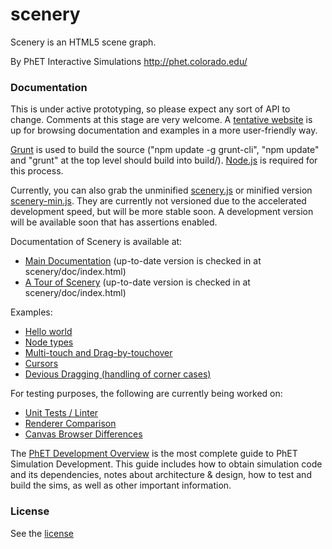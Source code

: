 scenery
=======

Scenery is an HTML5 scene graph.

By PhET Interactive Simulations
http://phet.colorado.edu/

### Documentation

This is under active prototyping, so please expect any sort of API to change. Comments at this stage are very welcome.
A [tentative website](http://phetsims.github.io/scenery/) is up for browsing documentation and examples in a more user-friendly way.

[Grunt](http://gruntjs.com/) is used to build the source ("npm update -g grunt-cli", "npm update" and "grunt" at the top level
should build into build/). [Node.js](http://nodejs.org/) is required for this process.

Currently, you can also grab the unminified [scenery.js](http://phetsims.github.io/scenery/build/scenery.min.js) or
minified version [scenery-min.js](http://phetsims.github.io/scenery/build/standalone/scenery.min.js).
They are currently not versioned due to the accelerated development speed, but will be more stable soon. A development version
will be available soon that has assertions enabled.

Documentation of Scenery is available at:
* [Main Documentation](http://phetsims.github.io/scenery/doc/) (up-to-date version is checked in at scenery/doc/index.html)
* [A Tour of Scenery](http://phetsims.github.io/scenery/doc/a-tour-of-scenery.html) (up-to-date version is checked in at scenery/doc/index.html)

Examples:
* [Hello world](http://phetsims.github.io/scenery/examples/hello-world.html)
* [Node types](http://phetsims.github.io/scenery/examples/nodes.html)
* [Multi-touch and Drag-by-touchover](http://phetsims.github.io/scenery/examples/multi-touch.html)
* [Cursors](http://phetsims.github.io/scenery/examples/cursors.html)
* [Devious Dragging (handling of corner cases)](http://phetsims.github.io/scenery/examples/devious-drag.html)

For testing purposes, the following are currently being worked on:
* [Unit Tests / Linter](http://phetsims.github.io/scenery/scenery-tests.html)
* [Renderer Comparison](http://phetsims.github.io/scenery/tests/renderer-comparison.html)
* [Canvas Browser Differences](http://jonathan-olson.com/canvas-diff/canvas-diff.html)

The [PhET Development Overview](http://bit.ly/phet-html5-development-overview) is the most complete guide to PhET Simulation Development. This guide includes how
to obtain simulation code and its dependencies, notes about architecture & design, how to test and build the sims, as well as other important information.

### License
See the [license](LICENSE)